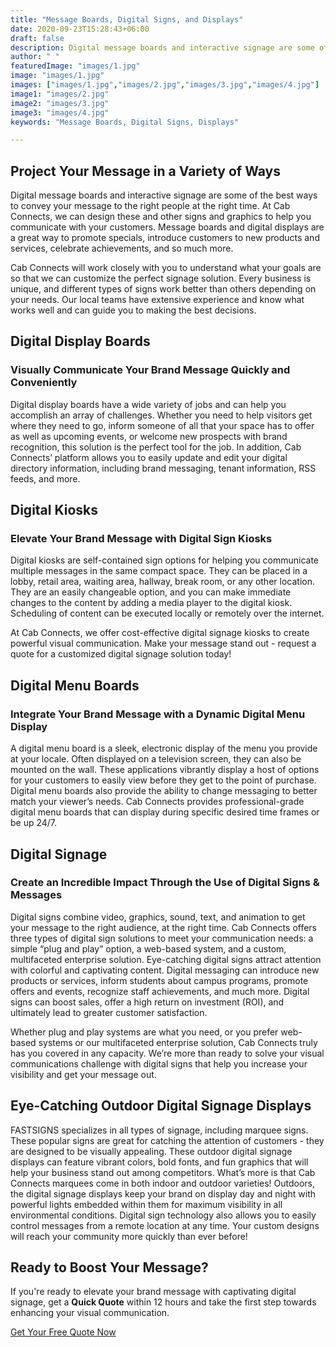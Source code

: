 ```yaml
---
title: "Message Boards, Digital Signs, and Displays"
date: 2020-09-23T15:28:43+06:00
draft: false
description: Digital message boards and interactive signage are some of the best ways to convey your message to the right people at the right time. At Cab Connects, we can design these and other signs and graphics to help you communicate with your customers. Message boards and digital displays are a great way to promote specials, introduce customers to new products and services, celebrate achievements, and so much more.
author: " "
featuredImage: "images/1.jpg"
image: "images/1.jpg"
images: ["images/1.jpg","images/2.jpg","images/3.jpg","images/4.jpg"]
image1: "images/2.jpg"
image2: "images/3.jpg"
image3: "images/4.jpg"
keywords: "Message Boards, Digital Signs, Displays"

---
```

## Project Your Message in a Variety of Ways

Digital message boards and interactive signage are some of the best ways to convey your message to the right people at the right time. At Cab Connects, we can design these and other signs and graphics to help you communicate with your customers. Message boards and digital displays are a great way to promote specials, introduce customers to new products and services, celebrate achievements, and so much more.

Cab Connects will work closely with you to understand what your goals are so that we can customize the perfect signage solution. Every business is unique, and different types of signs work better than others depending on your needs. Our local teams have extensive experience and know what works well and can guide you to making the best decisions.

## Digital Display Boards
### Visually Communicate Your Brand Message Quickly and Conveniently

Digital display boards have a wide variety of jobs and can help you accomplish an array of challenges. Whether you need to help visitors get where they need to go, inform someone of all that your space has to offer as well as upcoming events, or welcome new prospects with brand recognition, this solution is the perfect tool for the job. In addition, Cab Connects’ platform allows you to easily update and edit your digital directory information, including brand messaging, tenant information, RSS feeds, and more.

## Digital Kiosks
### Elevate Your Brand Message with Digital Sign Kiosks

Digital kiosks are self-contained sign options for helping you communicate multiple messages in the same compact space. They can be placed in a lobby, retail area, waiting area, hallway, break room, or any other location. They are an easily changeable option, and you can make immediate changes to the content by adding a media player to the digital kiosk. Scheduling of content can be executed locally or remotely over the internet.

At Cab Connects, we offer cost-effective digital signage kiosks to create powerful visual communication. Make your message stand out - request a quote for a customized digital signage solution today!

## Digital Menu Boards
### Integrate Your Brand Message with a Dynamic Digital Menu Display

A digital menu board is a sleek, electronic display of the menu you provide at your locale. Often displayed on a television screen, they can also be mounted on the wall. These applications vibrantly display a host of options for your customers to easily view before they get to the point of purchase. Digital menu boards also provide the ability to change messaging to better match your viewer’s needs. Cab Connects provides professional-grade digital menu boards that can display during specific desired time frames or be up 24/7.

## Digital Signage
### Create an Incredible Impact Through the Use of Digital Signs & Messages

Digital signs combine video, graphics, sound, text, and animation to get your message to the right audience, at the right time. Cab Connects offers three types of digital sign solutions to meet your communication needs: a simple “plug and play” option, a web-based system, and a custom, multifaceted enterprise solution. Eye-catching digital signs attract attention with colorful and captivating content. Digital messaging can introduce new products or services, inform students about campus programs, promote offers and events, recognize staff achievements, and much more. Digital signs can boost sales, offer a high return on investment (ROI), and ultimately lead to greater customer satisfaction.

Whether plug and play systems are what you need, or you prefer web-based systems or our multifaceted enterprise solution, Cab Connects truly has you covered in any capacity. We’re more than ready to solve your visual communications challenge with digital signs that help you increase your visibility and get your message out.

## Eye-Catching Outdoor Digital Signage Displays
FASTSIGNS specializes in all types of signage, including marquee signs. These popular signs are great for catching the attention of customers - they are designed to be visually appealing. These outdoor digital signage displays can feature vibrant colors, bold fonts, and fun graphics that will help your business stand out among competitors. What’s more is that Cab Connects marquees come in both indoor and outdoor varieties! Outdoors, the digital signage displays keep your brand on display day and night with powerful lights embedded within them for maximum visibility in all environmental conditions. Digital sign technology also allows you to easily control messages from a remote location at any time. Your custom designs will reach your community more quickly than ever before!

## Ready to Boost Your Message?

If you're ready to elevate your brand message with captivating digital signage, get a **Quick Quote** within 12 hours and take the first step towards enhancing your visual communication.

[Get Your Free Quote Now](/quotation-form/)


